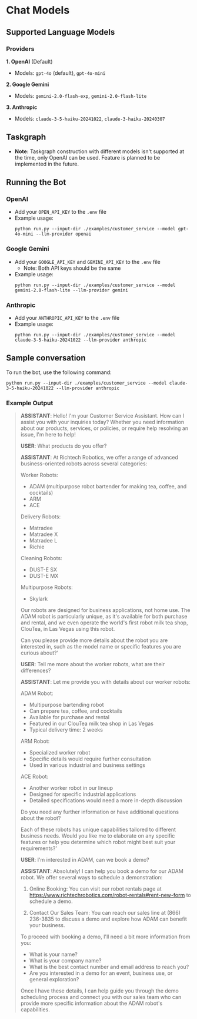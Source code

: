 # Chat Models

## Supported Language Models
### Providers
**1\. OpenAI** (Default)
- Models: `gpt-4o` (default), `gpt-4o-mini`

**2\. Google Gemini**
- Models: `gemini-2.0-flash-exp`, `gemini-2.0-flash-lite`

**3\. Anthropic**
- Models: `claude-3-5-haiku-20241022`, `claude-3-haiku-20240307`


## Taskgraph 
- **Note:** Taskgraph construction with different models isn't supported at the time, only OpenAI can be used. Feature is planned to be implemented in the future.

## Running the Bot

### OpenAI
- Add your `OPEN_API_KEY` to the `.env` file
- Example usage:
    ```
    python run.py --input-dir ./examples/customer_service --model gpt-4o-mini --llm-provider openai
    ```
    
### Google Gemini
- Add your `GOOGLE_API_KEY`  and `GEMINI_API_KEY` to the `.env` file
    - Note: Both API keys should be the same
- Example usage:
     ```
    python run.py --input-dir ./examples/customer_service --model gemini-2.0-flash-lite --llm-provider gemini
    ```

### Anthropic
- Add your `ANTHROPIC_API_KEY` to the `.env` file
- Example usage:
    ```
    python run.py --input-dir ./examples/customer_service --model claude-3-5-haiku-20241022 --llm-provider anthropic
    ```



## Sample conversation
To run the bot, use the following command:
  ```
python run.py --input-dir ./examples/customer_service --model claude-3-5-haiku-20241022 --llm-provider anthropic
  ```

### Example Output

> **ASSISTANT**: Hello! I'm your Customer Service Assistant. How can I assist you with your inquiries today? Whether you need information about our products, services, or policies, or require help resolving an issue, I'm here to help!
> 
> **USER**:  What products do you offer?
>
> **ASSISTANT**: At Richtech Robotics, we offer a range of advanced business-oriented robots across several categories:
>
> Worker Robots:
> - ADAM (multipurpose robot bartender for making tea, coffee, and cocktails)
> - ARM
> - ACE
>
> Delivery Robots:
> - Matradee
> - Matradee X
> - Matradee L
> - Richie
>
> Cleaning Robots:
> - DUST-E SX
> - DUST-E MX
>
> Multipurpose Robots:
> - Skylark
>
> Our robots are designed for business applications, not home use. The ADAM robot is particularly unique, as it's available for both purchase and rental, and we even operate the world's first robot milk tea shop, ClouTea, in Las Vegas using this robot.
>
 >Can you please provide more details about the robot you are interested in, such as the model name or specific features you are curious about?'
>
> **USER**: Tell me more about the worker robots, what are their differences?
>
> **ASSISTANT**:
>Let me provide you with details about our worker robots:
>
>ADAM Robot:
> - Multipurpose bartending robot
> - Can prepare tea, coffee, and cocktails
> - Available for purchase and rental
> - Featured in our ClouTea milk tea shop in Las Vegas
> - Typical delivery time: 2 weeks
>
> ARM Robot:
> - Specialized worker robot
> - Specific details would require further consultation
> - Used in various industrial and business settings
>
> ACE Robot:
> - Another worker robot in our lineup
> - Designed for specific industrial applications
> - Detailed specifications would need a more in-depth discussion
>
> Do you need any further information or have additional questions about the robot?
>
> Each of these robots has unique capabilities tailored to different business needs. Would you like me to elaborate on any specific features or help you determine which robot might best suit your requirements?'
>
> **USER**: I'm interested in ADAM, can we book a demo?
>
> **ASSISTANT**: Absolutely! I can help you book a demo for our ADAM robot. We offer several ways to schedule a demonstration:
>
> 1. Online Booking: You can visit our robot rentals page at
 https://www.richtechrobotics.com/robot-rentals#rent-new-form to schedule a demo.
>
> 2. Contact Our Sales Team: You can reach our sales line at (866) 236-3835 to discuss a demo and explore how ADAM can benefit your business.
>
>To proceed with booking a demo, I'll need a bit more information from you:
> - What is your name?
> - What is your company name?
> - What is the best contact number and email address to reach you?
> - Are you interested in a demo for an event, business use, or general exploration?
>
> Once I have these details, I can help guide you through the demo scheduling process and connect you with our sales team who can provide more specific information about the ADAM robot's capabilities.

